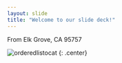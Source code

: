 ```yaml
---
layout: slide
title: "Welcome to our slide deck!"
---
```


From Elk Grove, CA 95757

![orderedlistocat](https://octodex.github.com/images/orderedlistocat.png)
{: .center}
